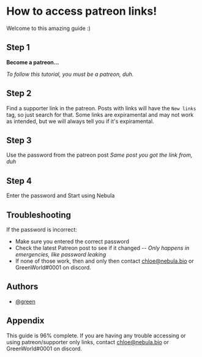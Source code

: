 
# How to access patreon links!
Welcome to this amazing guide :) 

## Step 1
**Become a patreon...**

*To follow this tutorial, you must be a patreon, duh.*


## Step 2
Find a supporter link in the patreon. Posts with links will have the `New links` tag, so just search for that.
Some links are expiramental and may not work as intended, but we will always tell you if it's expiramental. 
## Step 3

Use the password from the patreon post *Same post you got the link from, duh*
## Step 4

Enter the password and Start using Nebula
## Troubleshooting 

If the password is incorrect: 
- Make sure you entered the correct password
- Check the latest Patreon post to see if it changed *-- Only happens in emergencies, like password leaking*
- If none of those work, then and only then contact chloe@nebula.bio or GreenWorld#0001 on discord. 
## Authors

- [@green](https://www.git.holy.how/green)


## Appendix

This guide is 96% complete. If you are having any trouble accessing or using patreon/supporter only links, contact chloe@nebula.bio or GreenWorld#0001 on discord. 
